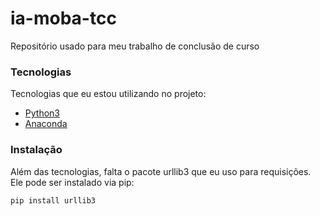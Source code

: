 # ia-moba-tcc

Repositório usado para meu trabalho de conclusão de curso

### Tecnologias

Tecnologias que eu estou utilizando no projeto:

* [Python3]
* [Anaconda]

### Instalação

Além das tecnologias, falta o pacote urllib3 que eu uso para requisições. Ele pode ser instalado via pip:

```sh
pip install urllib3
```


[Python3]: <https://www.python.org>
[Anaconda]: <https://anaconda.org>

